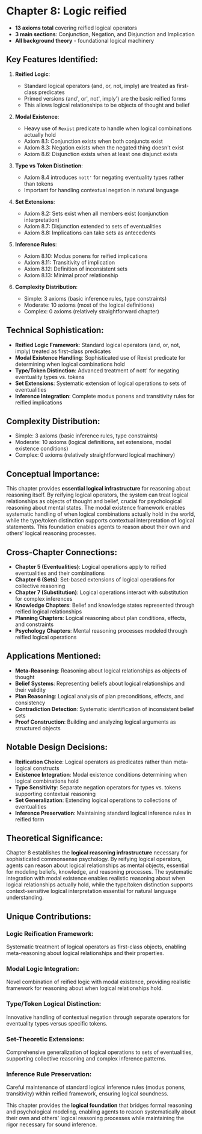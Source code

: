 # Chapter 8: Logic reified
- **13 axioms total** covering reified logical operators
- **3 main sections**: Conjunction, Negation, and Disjunction and Implication
- **All background theory** - foundational logical machinery

## Key Features Identified:

1. **Reified Logic**:
    - Standard logical operators (and, or, not, imply) are treated as first-class predicates
    - Primed versions (and', or', not', imply') are the basic reified forms
    - This allows logical relationships to be objects of thought and belief

2. **Modal Existence**:
    - Heavy use of `Rexist` predicate to handle when logical combinations actually hold
    - Axiom 8.1: Conjunction exists when both conjuncts exist
    - Axiom 8.3: Negation exists when the negated thing doesn't exist
    - Axiom 8.6: Disjunction exists when at least one disjunct exists

3. **Type vs Token Distinction**:
    - Axiom 8.4 introduces `nott'` for negating eventuality types rather than tokens
    - Important for handling contextual negation in natural language

4. **Set Extensions**:
    - Axiom 8.2: Sets exist when all members exist (conjunction interpretation)
    - Axiom 8.7: Disjunction extended to sets of eventualities
    - Axiom 8.8: Implications can take sets as antecedents

5. **Inference Rules**:
    - Axiom 8.10: Modus ponens for reified implications
    - Axiom 8.11: Transitivity of implication
    - Axiom 8.12: Definition of inconsistent sets
    - Axiom 8.13: Minimal proof relationship

6. **Complexity Distribution**:
    - Simple: 3 axioms (basic inference rules, type constraints)
    - Moderate: 10 axioms (most of the logical definitions)
    - Complex: 0 axioms (relatively straightforward chapter)

## Technical Sophistication:
- **Reified Logic Framework**: Standard logical operators (and, or, not, imply) treated as first-class predicates
- **Modal Existence Handling**: Sophisticated use of Rexist predicate for determining when logical combinations hold
- **Type/Token Distinction**: Advanced treatment of nott' for negating eventuality types vs. tokens
- **Set Extensions**: Systematic extension of logical operations to sets of eventualities
- **Inference Integration**: Complete modus ponens and transitivity rules for reified implications

## Complexity Distribution:
- Simple: 3 axioms (basic inference rules, type constraints)
- Moderate: 10 axioms (logical definitions, set extensions, modal existence conditions)
- Complex: 0 axioms (relatively straightforward logical machinery)

## Conceptual Importance:
This chapter provides **essential logical infrastructure** for reasoning about reasoning itself. By reifying logical operators, the system can treat logical relationships as objects of thought and belief, crucial for psychological reasoning about mental states. The modal existence framework enables systematic handling of when logical combinations actually hold in the world, while the type/token distinction supports contextual interpretation of logical statements. This foundation enables agents to reason about their own and others' logical reasoning processes.

## Cross-Chapter Connections:
- **Chapter 5 (Eventualities)**: Logical operations apply to reified eventualities and their combinations
- **Chapter 6 (Sets)**: Set-based extensions of logical operations for collective reasoning
- **Chapter 7 (Substitution)**: Logical operations interact with substitution for complex inferences
- **Knowledge Chapters**: Belief and knowledge states represented through reified logical relationships
- **Planning Chapters**: Logical reasoning about plan conditions, effects, and constraints
- **Psychology Chapters**: Mental reasoning processes modeled through reified logical operations

## Applications Mentioned:
- **Meta-Reasoning**: Reasoning about logical relationships as objects of thought
- **Belief Systems**: Representing beliefs about logical relationships and their validity
- **Plan Reasoning**: Logical analysis of plan preconditions, effects, and consistency
- **Contradiction Detection**: Systematic identification of inconsistent belief sets
- **Proof Construction**: Building and analyzing logical arguments as structured objects

## Notable Design Decisions:
- **Reification Choice**: Logical operators as predicates rather than meta-logical constructs
- **Existence Integration**: Modal existence conditions determining when logical combinations hold
- **Type Sensitivity**: Separate negation operators for types vs. tokens supporting contextual reasoning
- **Set Generalization**: Extending logical operations to collections of eventualities
- **Inference Preservation**: Maintaining standard logical inference rules in reified form

## Theoretical Significance:
Chapter 8 establishes the **logical reasoning infrastructure** necessary for sophisticated commonsense psychology. By reifying logical operators, agents can reason about logical relationships as mental objects, essential for modeling beliefs, knowledge, and reasoning processes. The systematic integration with modal existence enables realistic reasoning about when logical relationships actually hold, while the type/token distinction supports context-sensitive logical interpretation essential for natural language understanding.

## Unique Contributions:

### **Logic Reification Framework**:
Systematic treatment of logical operators as first-class objects, enabling meta-reasoning about logical relationships and their properties.

### **Modal Logic Integration**:
Novel combination of reified logic with modal existence, providing realistic framework for reasoning about when logical relationships hold.

### **Type/Token Logical Distinction**:
Innovative handling of contextual negation through separate operators for eventuality types versus specific tokens.

### **Set-Theoretic Extensions**:
Comprehensive generalization of logical operations to sets of eventualities, supporting collective reasoning and complex inference patterns.

### **Inference Rule Preservation**:
Careful maintenance of standard logical inference rules (modus ponens, transitivity) within reified framework, ensuring logical soundness.

This chapter provides the **logical foundation** that bridges formal reasoning and psychological modeling, enabling agents to reason systematically about their own and others' logical reasoning processes while maintaining the rigor necessary for sound inference.

